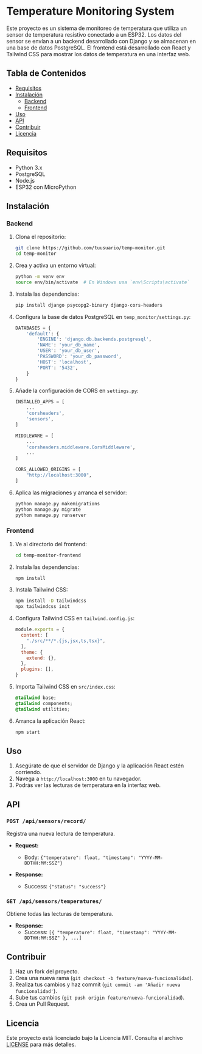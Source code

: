 # Temperature Monitoring System

Este proyecto es un sistema de monitoreo de temperatura que utiliza un sensor de temperatura resistivo conectado a un ESP32. Los datos del sensor se envían a un backend desarrollado con Django y se almacenan en una base de datos PostgreSQL. El frontend está desarrollado con React y Tailwind CSS para mostrar los datos de temperatura en una interfaz web.

## Tabla de Contenidos

- [Requisitos](#requisitos)
- [Instalación](#instalación)
  - [Backend](#backend)
  - [Frontend](#frontend)
- [Uso](#uso)
- [API](#api)
- [Contribuir](#contribuir)
- [Licencia](#licencia)

## Requisitos

- Python 3.x
- PostgreSQL
- Node.js
- ESP32 con MicroPython

## Instalación

### Backend

1. Clona el repositorio:

    ```bash
    git clone https://github.com/tuusuario/temp-monitor.git
    cd temp-monitor
    ```

2. Crea y activa un entorno virtual:

    ```bash
    python -m venv env
    source env/bin/activate  # En Windows usa `env\Scripts\activate`
    ```

3. Instala las dependencias:

    ```bash
    pip install django psycopg2-binary django-cors-headers
    ```

4. Configura la base de datos PostgreSQL en `temp_monitor/settings.py`:

    ```python
    DATABASES = {
        'default': {
            'ENGINE': 'django.db.backends.postgresql',
            'NAME': 'your_db_name',
            'USER': 'your_db_user',
            'PASSWORD': 'your_db_password',
            'HOST': 'localhost',
            'PORT': '5432',
        }
    }
    ```

5. Añade la configuración de CORS en `settings.py`:

    ```python
    INSTALLED_APPS = [
        ...
        'corsheaders',
        'sensors',
    ]

    MIDDLEWARE = [
        ...
        'corsheaders.middleware.CorsMiddleware',
        ...
    ]

    CORS_ALLOWED_ORIGINS = [
        "http://localhost:3000",
    ]
    ```

6. Aplica las migraciones y arranca el servidor:

    ```bash
    python manage.py makemigrations
    python manage.py migrate
    python manage.py runserver
    ```

### Frontend

1. Ve al directorio del frontend:

    ```bash
    cd temp-monitor-frontend
    ```

2. Instala las dependencias:

    ```bash
    npm install
    ```

3. Instala Tailwind CSS:

    ```bash
    npm install -D tailwindcss
    npx tailwindcss init
    ```

4. Configura Tailwind CSS en `tailwind.config.js`:

    ```javascript
    module.exports = {
      content: [
        "./src/**/*.{js,jsx,ts,tsx}",
      ],
      theme: {
        extend: {},
      },
      plugins: [],
    }
    ```

5. Importa Tailwind CSS en `src/index.css`:

    ```css
    @tailwind base;
    @tailwind components;
    @tailwind utilities;
    ```

6. Arranca la aplicación React:

    ```bash
    npm start
    ```

## Uso

1. Asegúrate de que el servidor de Django y la aplicación React estén corriendo.
2. Navega a `http://localhost:3000` en tu navegador.
3. Podrás ver las lecturas de temperatura en la interfaz web.

## API

### `POST /api/sensors/record/`

Registra una nueva lectura de temperatura.

- **Request:**
  - Body: `{"temperature": float, "timestamp": "YYYY-MM-DDTHH:MM:SSZ"}`

- **Response:**
  - Success: `{"status": "success"}`

### `GET /api/sensors/temperatures/`

Obtiene todas las lecturas de temperatura.

- **Response:**
  - Success: `[{ "temperature": float, "timestamp": "YYYY-MM-DDTHH:MM:SSZ" }, ...]`

## Contribuir

1. Haz un fork del proyecto.
2. Crea una nueva rama (`git checkout -b feature/nueva-funcionalidad`).
3. Realiza tus cambios y haz commit (`git commit -am 'Añadir nueva funcionalidad'`).
4. Sube tus cambios (`git push origin feature/nueva-funcionalidad`).
5. Crea un Pull Request.

## Licencia

Este proyecto está licenciado bajo la Licencia MIT. Consulta el archivo [LICENSE](LICENSE) para más detalles.
